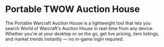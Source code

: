 # Portable TWOW Auction House

<p>The Portable Warcraft Auction House is a lightweight tool that lets you search World of Warcraft's Auction House in real-time from any device. Whether you're at your desktop or on the go, get live pricing, item listings, and market trends instantly — no in-game login required.</p>
